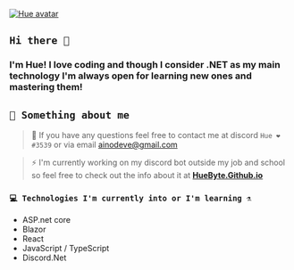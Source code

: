<a href="https://huebyte.github.io/" title="Avatar" alt="Hue's avatar"><img src="https://i.pinimg.com/originals/56/c5/98/56c598c25b16a9d9c501faafc026c0dc.jpg" title="Hue" alt="Hue avatar"></a>
## `Hi there 👋`
### I'm Hue! I love coding and though I consider .NET as my main technology I'm always open for learning new ones and mastering them!

## `👾 Something about me`
> 💬 If you have any questions feel free to contact me at discord `Hue ❤#3539` or via email ainodeve@gmail.com

> ⚡ I'm currently working on my discord bot outside my job and school so feel free to check out the info about it at <a href="https://huebyte.github.io/Bot" target="_blank">**HueByte.Github.io**</a>

### `💻 Technologies I'm currently into or I'm learning ⚗️` 

- ASP.net core
- Blazor
- React
- JavaScript / TypeScript 
- Discord.Net
